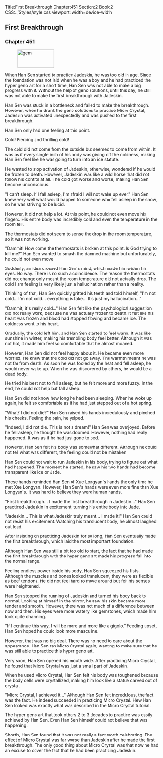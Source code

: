 Title:First Breakthrough 
Chapter:451 
Section:2 
Book:2 
CSS:../Styles/style.css 
viewport: width=device-width
  
## First Breakthrough
### Chapter 451
  
<figure>
	<img src="../Images/gem.gif" alt="gem" id="gem" width="120" height="60" />
</figure>
  

  
When Han Sen started to practice Jadeskin, he was too old in age. Since the foundation was not laid when he was a boy and he had practiced the hyper geno art for a short time, Han Sen was not able to make a big progress with it. Without the help of geno solutions, until this day, he still was not able to make the first breakthrough with Jadeskin.

Han Sen was stuck in a bottleneck and failed to make the breakthrough. However, when he drank the geno solutions to practice Micro Crystal, Jadeskin was activated unexpectedly and was pushed to the first breakthrough.

Han Sen only had one feeling at this point.

Cold! Piercing and thrilling cold!

The cold did not come from the outside but seemed to come from within. It was as if every single inch of his body was giving off the coldness, making Han Sen feel like he was going to turn into an ice statute.

He wanted to stop activation of Jadeskin, otherwise, wondered if he would be frozen to death. However, Jadeskin was like a wild horse that did not follow his control at all. The cold got worse and worse, making Han Sen become unconscious.

"I can't sleep. If I fall asleep, I'm afraid I will not wake up ever." Han Sen knew very well what would happen to someone who fell asleep in the snow, so he was striving to be lucid.

However, it did not help a lot. At this point, he could not even move his fingers. His entire body was incredibly cold and even the temperature in the room fell.

The thermostats did not seem to sense the drop in the room temperature, so it was not working.

"Dammit! How come the thermostats is broken at this point. Is God trying to kill me?" Han Sen wanted to smash the damned machine but unfortunately, he could not even move.

Suddenly, an idea crossed Han Sen's mind, which made him widen his eyes. No way. There is no such a coincidence. The reason the thermostats did not change only meant the room temperature did not actually drop. The cold I am feeling is very likely just a hallucination rather than a reality.

Thinking of that, Han Sen quickly gritted his teeth and told himself, "I'm not cold… I'm not cold… everything is fake… It's just my hallucination…"

"Dammit, it's really cold…" Han Sen felt like the psychological suggestion did not really work, because he was actually frozen to death. It felt like his heart was frozen and blood had stopped flowing and became ice. The coldness went to his heart.

Gradually, the cold left him, and Han Sen started to feel warm. It was like sunshine in winter, making his trembling body feel better. Although it was not hot, it made him feel so comfortable that he almost moaned.

However, Han Sen did not feel happy about it. He became even more worried. He knew that the cold did not go away. The warmth meant he was not far from death. As soon he was fooled by the heat and fell asleep, he would never wake up. When he was discovered by others, he would be a dead body.

He tried his best not to fall asleep, but he felt more and more fuzzy. In the end, he could not help but fall asleep.

Han Sen did not know how long he had been sleeping. When he woke up again, he felt so comfortable as if he had just stepped out of a hot spring.

"What? I did not die?" Han Sen raised his hands incredulously and pinched his cheeks. Feeling the pain, he yelped.

"Indeed, I did not die. This is not a dream!" Han Sen was overjoyed. Before he fell asleep, he thought he was doomed. However, nothing had really happened. It was as if he had just gone to bed.

However, Han Sen felt his body was somewhat different. Although he could not tell what was different, the feeling could not be mistaken.

Han Sen could not wait to run Jadeskin in his body, trying to figure out what had happened. The moment he started, he saw his two hands had become transparent like ice or Jade.

These hands reminded Han Sen of Xue Longyan's hands the only time he met Xue Longyan. However, Han Sen's hands were even more fine than Xue Longyan's. It was hard to believe they were human hands.

"First breakthrough… I made the first breakthrough in Jadeskin…" Han Sen practiced Jadeskin in excitement, turning his entire body into Jade.

"Jadeskin… This is what Jadeskin truly meant… I made it!" Han Sen could not resist his excitement. Watching his translucent body, he almost laughed out loud.

After insisting on practicing Jadeskin for so long, Han Sen eventually made the first breakthrough, which laid the most important foundation.

Although Han Sen was still a bit too old to start, the fact that he had made the first breakthrough with the hyper geno art made his progress fall into the normal range.

Feeling endless power inside his body, Han Sen squeezed his fists. Although the muscles and bones looked translucent, they were as flexible as beef tendons. He did not feel hard to move around but felt his senses were heightened.

Han Sen stopped the running of Jadeskin and turned his body back to normal. Looking at himself in the mirror, he saw his skin became more tender and smooth. However, there was not much of a difference between now and then. His eyes were more watery like gemstones, which made him look quite charming.

"If I continue this way, I will be more and more like a gigolo." Feeding upset, Han Sen hoped he could look more masculine.

However, that was no big deal. There was no need to care about the appearance. Han Sen ran Micro Crystal again, wanting to make sure that he was still able to practice this hyper geno art.

Very soon, Han Sen opened his mouth wide. After practicing Micro Crystal, he found that Micro Crystal was just a small part of Jadeskin.

When he used Micro Crystal, Han Sen felt his body was toughened because the body cells were crystallized, making him look like a statue carved out of crystal.

"Micro Crystal, I achieved it…" Although Han Sen felt incredulous, the fact was the fact. He indeed succeeded in practicing Micro Crystal. Hew Han Sen looked was exactly what was described in the Micro Crystal tutorial.

The hyper geno art that took others 2 to 3 decades to practice was easily achieved by Han Sen. Even Han Sen himself could not believe that was happening.

Shortly, Han Sen found that it was not really a fact worth celebrating. The effect of Micro Crystal was far worse than Jadeskin after he made the first breakthrough. The only good thing about Micro Crystal was that now he had an excuse to cover the fact that he had been practicing Jadeskin.